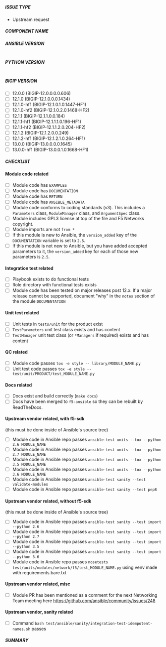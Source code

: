 <!--- Verify first that your issue/request is not already reported in GitHub -->

##### ISSUE TYPE
<!--- Pick one below and delete the rest: -->
 - Upstream request

##### COMPONENT NAME
<!--- Name of the module/role/task -->

##### ANSIBLE VERSION
<!--- Paste verbatim output from “ansible --version” between quotes below -->
```

```

##### PYTHON VERSION
<!--- Paste verbatim output from “python -V” between quotes below -->
```

```

##### BIGIP VERSION
<!---
Paste a list of BIG-IP versions this was tested on.
This is usually reflected in the playbook that runs the functional test.

Check the tested versions
-->
- [ ] 12.0.0 (BIGIP-12.0.0.0.0.606)
- [ ] 12.1.0 (BIGIP-12.1.0.0.0.1434)
- [ ] 12.1.0-hf1 (BIGIP-12.1.0.1.0.1447-HF1)
- [ ] 12.1.0-hf2 (BIGIP-12.1.0.2.0.1468-HF2)
- [ ] 12.1.1 (BIGIP-12.1.1.0.0.184)
- [ ] 12.1.1-hf1 (BIGIP-12.1.1.1.0.196-HF1)
- [ ] 12.1.1-hf2 (BIGIP-12.1.1.2.0.204-HF2)
- [ ] 12.1.2 (BIGIP-12.1.2.0.0.249)
- [ ] 12.1.2-hf1 (BIGIP-12.1.2.1.0.264-HF1)
- [ ] 13.0.0 (BIGIP-13.0.0.0.0.1645)
- [ ] 13.0.0-hf1 (BIGIP-13.0.0.1.0.1668-HF1)

##### CHECKLIST
<!---
Ensure all the following are complete
-->
#### Module code related
- [ ] Module code has `EXAMPLES`
- [ ] Module code has `DOCUMENTATION`
- [ ] Module code has `RETURN`
- [ ] Module code has `ANSIBLE_METADATA`
- [ ] Module code conforms to coding standards (v3). This includes a `Parameters` class, `ModuleManager` class, and `ArgumentSpec` class.
- [ ] Module includes GPL3 license at top of the file and F5 Networks copyright.
- [ ] Module imports are not `from *`
- [ ] If this module is new to Ansible, the `version_added` key of the `DOCUMENTATION` variable is set to `2.5`.
- [ ] If this module is not new to Ansible, but you have added accepted parameters to it, the `version_added` key for each of those new parameters is `2.5`.

#### Integration test related
- [ ] Playbook exists to do functional tests
- [ ] Role directory with functional tests exists
- [ ] Module code has been tested on major releases post 12.x. If a major release cannot be supported, document "why" in the `notes` section of the module 
`DOCUMENTATION`

#### Unit test related
- [ ] Unit tests in `tests/unit` for the product exist
- [ ] `TestParameters` unit test class exists and has content
- [ ] `TestManager` unit test class (or `*Managers` if required) exists and has content

#### QC related
- [ ] Module code passes `tox -e style -- library/MODULE_NAME.py`
- [ ] Unit test code passes `tox -e style -- test/unit/PRODUCT/test_MODULE_NAME.py`

#### Docs related
- [ ] Docs exist and build correctly (`make docs`)
- [ ] Docs have been merged to `f5-ansible` so they can be rebuilt by ReadTheDocs.

#### Upstream vendor related, with f5-sdk
(this must be done inside of Ansible's source tree)
- [ ] Module code in Ansible repo passes `ansible-test units --tox --python 2.6 MODULE_NAME`
- [ ] Module code in Ansible repo passes `ansible-test units --tox --python 2.7 MODULE_NAME`
- [ ] Module code in Ansible repo passes `ansible-test units --tox --python 3.5 MODULE_NAME`
- [ ] Module code in Ansible repo passes `ansible-test units --tox --python 3.6 MODULE_NAME`
- [ ] Module code in Ansible repo passes `ansible-test sanity --test validate-modules`
- [ ] Module code in Ansible repo passes `ansible-test sanity --test pep8`

#### Upstream vendor related, without f5-sdk
(this must be done inside of Ansible's source tree)
- [ ] Module code in Ansible repo passes `ansible-test sanity --test import --python 2.6`
- [ ] Module code in Ansible repo passes `ansible-test sanity --test import --python 2.7`
- [ ] Module code in Ansible repo passes `ansible-test sanity --test import --python 3.5`
- [ ] Module code in Ansible repo passes `ansible-test sanity --test import --python 3.6`
- [ ] Module code in Ansible repo passes `nosetests test/units/modules/network/f5/test_MODULE_NAME.py` using venv made with requirements.bare.txt

#### Upstream vendor related, misc
- [ ] Module PR has been mentioned as a comment for the next Networking Team meeting here https://github.com/ansible/community/issues/248

#### Upstream vendor, sanity related
- [ ] Command `bash test/ansible/sanity/integration-test-idempotent-names.sh` passes

##### SUMMARY
<!--- Explain the problem briefly -->
